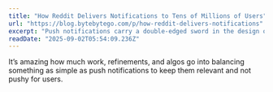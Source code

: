 ```yaml
---
title: "How Reddit Delivers Notifications to Tens of Millions of Users"
url: "https://blog.bytebytego.com/p/how-reddit-delivers-notifications"
excerpt: "Push notifications carry a double-edged sword in the design of any product. Done well, these notifications reconnect users with content they care about."
readDate: "2025-09-02T05:54:09.236Z"
---
```


It’s amazing how much work, refinements, and algos go into balancing something as simple as push notifications to keep them relevant and not pushy for users. 
